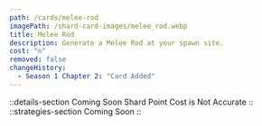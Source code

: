 ```yaml
---
path: /cards/melee-rod
imagePath: /shard-card-images/melee_rod.webp
title: Melee Rod
description: Generate a Melee Rod at your spawn site.
cost: "n"
removed: false
changeHistory:
  - Season 1 Chapter 2: "Card Added"
---
```

::details-section
Coming Soon
Shard Point Cost is Not Accurate
::
::strategies-section
Coming Soon
::